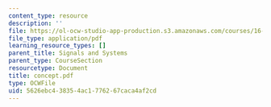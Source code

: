 ```yaml
---
content_type: resource
description: ''
file: https://ol-ocw-studio-app-production.s3.amazonaws.com/courses/16-01-unified-engineering-i-ii-iii-iv-fall-2005-spring-2006/5626ebc438354ac1776267caca4af2cd_concept.pdf
file_type: application/pdf
learning_resource_types: []
parent_title: Signals and Systems
parent_type: CourseSection
resourcetype: Document
title: concept.pdf
type: OCWFile
uid: 5626ebc4-3835-4ac1-7762-67caca4af2cd
---
```

